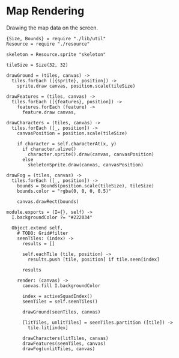 Map Rendering
=============

Drawing the map data on the screen.

    {Size, Bounds} = require "./lib/util"
    Resource = require "./resource"

    skeleton = Resource.sprite "skeleton"

    tileSize = Size(32, 32)
    
    drawGround = (tiles, canvas) ->
      tiles.forEach ([{sprite}, position]) ->
        sprite.draw canvas, position.scale(tileSize)
    
    drawFeatures = (tiles, canvas) ->
      tiles.forEach ([{features}, position]) ->
        features.forEach (feature) ->
          feature.draw canvas, 

    drawCharacters = (tiles, canvas) ->
      tiles.forEach ([_, position]) ->
        canvasPosition = position.scale(tileSize)

        if character = self.characterAt(x, y)
          if character.alive()
            character.sprite().draw(canvas, canvasPosition)
          else
            skeletonSprite.draw(canvas, canvasPosition)

    drawFog = (tiles, canvas) ->
      tiles.forEach ([_, position]) ->
        bounds = Bounds(position.scale(tileSize), tileSize)
        bounds.color = "rgba(0, 0, 0, 0.5)"

        canvas.drawRect(bounds)

    module.exports = (I={}, self) ->
      I.backgroundColor ?= "#222034"

      Object.extend self,
        # TODO: Grid#filter
        seenTiles: (index) ->
          results = []

          self.eachTile (tile, position) ->
            results.push [tile, position] if tile.seen[index]

          results

        render: (canvas) ->
          canvas.fill I.backgroundColor

          index = activeSquadIndex()
          seenTiles = self.seenTiles()
          
          drawGround(seenTiles, canvas)
          
          [litTiles, unlitTiles] = seenTiles.partition ([tile]) ->
            tile.lit[index]

          drawCharacters(litTiles, canvas)
          drawFeatures(seenTiles, canvas)
          drawFog(unlitTiles, canvas)
